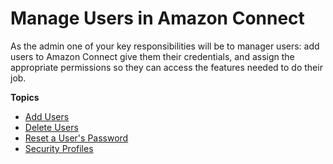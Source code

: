 # Manage Users in Amazon Connect<a name="manage-users"></a>

As the admin one of your key responsibilities will be to manager users: add users to Amazon Connect give them their credentials, and assign the appropriate permissions so they can access the features needed to do their job\.

**Topics**
+ [Add Users](user-management.md)
+ [Delete Users](delete-users.md)
+ [Reset a User's Password](password-reset.md)
+ [Security Profiles](connect-security-profiles.md)
